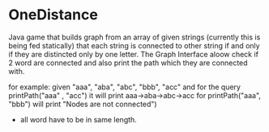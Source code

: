 # OneDistance

Java game that builds graph from an array of given strings (currently this is being fed statically) that each string is connected to other string if and only if they are distincted only by one letter. 
The Graph Interface aloow check if 2 word are connected and also print the path which they are connected with.

for example: 
given "aaa", "aba", "abc", "bbb", "acc" and for the query printPath("aaa" , "acc") 
it will print aaa->aba->abc->acc
for printPath("aaa", "bbb") will print "Nodes are not connected")

* all word have to be in same length.
